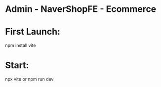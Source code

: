 # Admin - NaverShopFE - Ecommerce
# First Launch: 
npm install vite
# Start: 
npx vite or npm run dev
